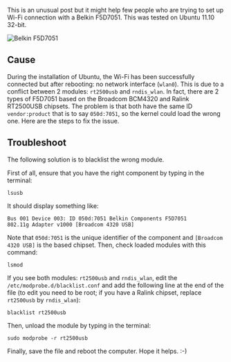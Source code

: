 <!--
  tags: Ubuntu
  category: Ubuntu
  title: Set up Belkin F5D7051 on Ubuntu
  date: 2012-04-15
-->

This is an unusual post but it might help few people who are trying to set up Wi-Fi connection with a Belkin F5D7051. This was tested on Ubuntu 11.10 32-bit.

![Belkin F5D7051](images/posts/set-up-belkin-f5d7051-on-ubuntu/Belkin_F5D7051.jpg "Belkin F5D7051")

Cause
-----

During the installation of Ubuntu, the Wi-Fi has been successfully connected but after rebooting: no network interface (`wlan0`). This is due to a conflict between 2 modules: `rt2500usb` and `rndis_wlan`. In fact, there are 2 types of F5D7051 based on the Broadcom BCM4320 and Ralink RT2500USB chipsets. The problem is that both have the same ID `vendor:product` that is to say `050d:7051`, so the kernel could load the wrong one. Here are the steps to fix the issue.

Troubleshoot
------------

The following solution is to blacklist the wrong module.

First of all, ensure that you have the right component by typing in the terminal:
<pre><code class="language-bash">lsusb</code></pre>

It should display something like:
<pre><code class="language-markup">Bus 001 Device 003: ID 050d:7051 Belkin Components F5D7051
802.11g Adapter v1000 [Broadcom 4320 USB]</code></pre>

Note that `050d:7051` is the unique identifier of the component and `[Broadcom 4320 USB]` is the based chipset.
Then, check loaded modules with this command:
<pre><code class="language-bash">lsmod</code></pre>

If you see both modules: `rt2500usb` and `rndis_wlan`, edit the `/etc/modprobe.d/blacklist.conf` and add the following line at the end of the file (to edit you need to be root; if you have a Ralink chipset, replace `rt2500usb` by `rndis_wlan`):
<pre><code class="language-bash">blacklist rt2500usb</code></pre>

Then, unload the module by typing in the terminal:
<pre><code class="language-bash">sudo modprobe -r rt2500usb</code></pre>

Finally, save the file and reboot the computer.
Hope it helps. :-)